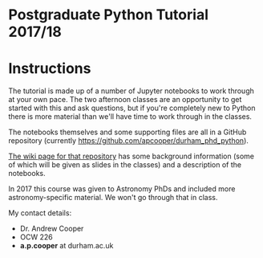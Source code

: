 # Postgraduate Python Tutorial 2017/18

# Instructions

The tutorial is made up of a number of Jupyter notebooks to work through at
your own pace. The two afternoon classes are an opportunity to get started with
this and ask questions, but if you're completely new to Python there is more
material than we'll have time to work through in the classes.

The notebooks themselves and some supporting files are all in a
GitHub repository (currently https://github.com/apcooper/durham_phd_python).

[The wiki page for that
repository](https://github.com/apcooper/durham_phd_python/wiki) has some
background information (some of which will be given as slides in the classes)
and a description of the notebooks.

In 2017 this course was given to Astronomy PhDs and included more
astronomy-specific material. We won't go through that in class.

My contact details:
* Dr. Andrew Cooper
* OCW 226
* **a.p.cooper** at durham.ac.uk


